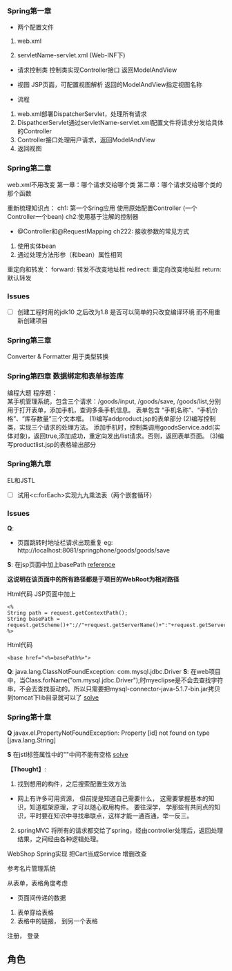 ### Spring第一章
- 两个配置文件
1. web.xml

2. servletName-servlet.xml (Web-INF下)

- 请求控制类
控制类实现Controller接口
返回ModelAndView

- 视图
JSP页面，可配置视图解析
返回的ModelAndView指定视图名称

- 流程
1. web.xml部署DispatcherServlet，处理所有请求
2. DispathcerServlet通过servletName-servlet.xml配置文件将请求分发给具体的Controller
3. Controller接口处理用户请求，返回ModelAndView
4. 返回视图

### Spring第二章
web.xml不用改变
第一章：哪个请求交给哪个类
第二章：哪个请求交给哪个类的那个函数

重新梳理知识点：
ch1: 第一个Sring应用 使用原始配置Controller (一个Controller一个bean)
ch2:使用基于注解的控制器
- @Controller和@RequestMapping
ch222: 接收参数的常见方式
1. 使用实体bean
2. 通过处理方法形参（和bean）属性相同

重定向和转发：
forward: 转发不改变地址栏
redirect: 重定向改变地址栏
return: 默认转发
### Issues
-[ ] 创建工程时用的jdk10 之后改为1.8 是否可以简单的只改变编译环境 而不用重新创建项目

### Spring第三章
Converter & Formatter
用于类型转换

### Spring第四章 数据绑定和表单标签库
编程大题
程序题：	
           某手机管理系统，包含三个请求：/goods/input, /goods/save,  /goods/list,分别用于打开表单，添加手机，查询多条手机信息。   表单包含 “手机名称”、“手机价格”、“库存数量”三个文本框。
(1)编写addproduct.jsp的表单部分
(2)编写控制类，实现三个请求的处理方法。
       添加手机时，控制类调用goodsService.add(实体对象)，返回true,添加成功，重定向发出/list请求。否则，返回表单页面。
(3)编写productlist.jsp的表格输出部分

### Spring第九章
EL和JSTL
-[ ] 试用<c:forEach>实现九九乘法表（两个嵌套循环）
### Issues
**Q**:
- 页面跳转时地址栏请求出现重复
eg: http://localhost:8081/springphone/goods/goods/save

**S**:
在jsp页面中加上basePath
[reference](https://5aijava.iteye.com/blog/221412)

**这说明在该页面中的所有路径都是于项目的WebRoot为相对路径**

Html代码  JSP页面中加上
```
<%  
String path = request.getContextPath();  
String basePath = request.getScheme()+"://"+request.getServerName()+":"+request.getServerPort()+path+"/";  
%>  
```

Html代码 
```
<base href="<%=basePath%>">  
```

**Q**:
java.lang.ClassNotFoundException: com.mysql.jdbc.Driver 
**S**:
在web项目中，当Class.forName("om.mysql.jdbc.Driver");时myeclipse是不会去查找字符串，不会去查找驱动的。所以只需要把mysql-connector-java-5.1.7-bin.jar拷贝到tomcat下lib目录就可以了
[solve](https://www.cnblogs.com/swxj/archive/2013/06/05/3119206.html)

### Spring第十章
**Q**
javax.el.PropertyNotFoundException: Property [id] not found on type [java.lang.String]

**S**
在jstl标签属性中的""中间不能有空格
[solve](https://www.cnblogs.com/xiangkejin/p/5800521.html)

**【Thought】**:
1. 找到想用的构件，之后搜索配置生效方法
- 网上有许多可用资源， 但前提是知道自己需要什么， 这需要掌握基本的知识，知道框架原理，才可以随心取用构件。
要往深学， 学那些有共同点的知识，平时要在知识中寻找串联点，这样才能一通百通，举一反三。

2. springMVC 将所有的请求都交给了spring，经由controller处理后，返回处理结果，之间经由各种逻辑处理。


WebShop Spring实现
把Cart当成Service
增删改查

参考名片管理系统

从表单，表格角度考虑

- 页面间传递的数据
1. 表单穿给表格
2. 表格中的链接， 到另一个表格

注册， 登录

角色
-  